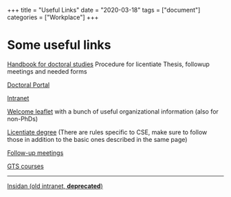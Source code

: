+++
title =  "Useful Links"
date = "2020-03-18"
tags = ["document"]
categories = ["Workplace"]
+++


# Some useful links

[//]: # (TODO: Find the proper link in the intranet instead of insidan. I couldn't find it now :S)

[Handbook for doctoral studies](https://www.chalmers.se/insidan/EN/education-research/doctoral-student/handbook-for-doctoral8636)
Procedure for licentiate Thesis, followup meetings and needed forms

[Doctoral Portal](https://student.portal.chalmers.se/doctoralportal/Pages/Doctoralportal.aspx)

[Intranet](https://intranet.chalmers.se/en/)

[Welcome leaflet](http://wiki.portal.chalmers.se/cse/uploads/PhDStudents/welcome_leaflet.pdf) with a bunch of useful organizational information (also for non-PhDs)

[Licentiate degree](https://intranet.chalmers.se/en/tools-support/doctoral-studies-support/licentiate/preparations-for-licentiate-seminars/?#prepare-for-your-licentiate-seminar-at-computer-science-and-engineering) (There are rules specific to CSE, make sure to follow those in addition to the basic ones described in the same page)

[Follow-up meetings](https://intranet.chalmers.se/en/tools-support/doctoral-studies-support/during-your-doctoral-studies/follow-up-meetings-and-individual-study-plan-and-follow-up-meetings/#guide-to-follow-up-meetings)

[GTS courses](https://student.portal.chalmers.se/doctoralportal/gts/Pages/default.aspx)

----

[Insidan (old intranet, **deprecated**)](https://www.chalmers.se/insidan/EN/)
